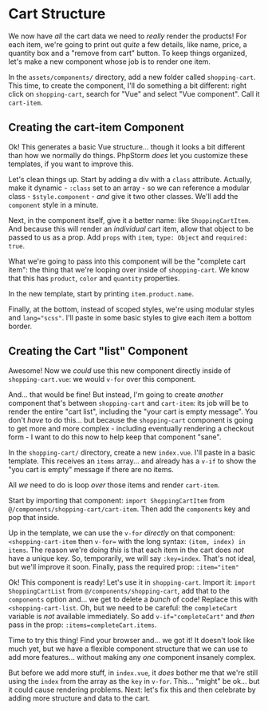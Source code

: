 # Cart Structure

We now have *all* the cart data we need to *really* render the products! For
each item, we're going to print out *quite* a few details, like name, price,
a quantity box and a "remove from cart" button. To keep things organized, let's
make a new component whose job is to render one item.

In the `assets/components/` directory, add a new folder called `shopping-cart`.
This time, to create the component, I'll do something a bit different: right click
on `shopping-cart`, search for "Vue" and select "Vue component". Call it `cart-item`.

## Creating the cart-item Component

Ok! This generates a basic Vue structure... though it looks a bit different
than how we normally do things. PhpStorm *does* let you customize these templates,
if you want to improve this.

Let's clean things up. Start by adding a div with a `class` attribute. Actually,
make it dynamic - `:class` set to an array - so we can reference a modular
class - `$style.component` - *and* give it two other classes. We'll add the
`component` style in a minute.

Next, in the component itself, give it a better name: like `ShoppingCartItem`. And
because this will render an *individual* cart item, allow that object to be passed to
us as a prop. Add `props` with `item`, `type: Object` and `required: true`.

What we're going to pass into this component will be the "complete cart item":
the thing that we're looping over inside of `shopping-cart`. We know that this
has `product`, `color` and `quantity` properties.

In the new template, start by printing `item.product.name`.

Finally, at the bottom, instead of scoped styles, we're using modular styles and
`lang="scss"`. I'll paste in some basic styles to give each item a bottom border.

## Creating the Cart "list" Component

Awesome! Now we *could* use this new component directly inside of `shopping-cart.vue`:
we would `v-for` over this component.

And... that would be fine! But instead, I'm going to create *another* component
that's between `shopping-cart` and `cart-item`: its job will be to render the entire
"cart list", including the "your cart is empty message". You don't *have* to do this...
but because the `shopping-cart` component is going to get more and more complex -
including eventually rendering a checkout form - I want to do this now to help
keep that component "sane".

In the `shopping-cart/` directory, create a new `index.vue`. I'll paste in a basic
template. This receives an `items` array... and already has a `v-if` to show the
"you cart is empty" message if there are no items.

All *we* need to do is loop *over* those items and render `cart-item`.

Start by importing that component: `import ShoppingCartItem` from
`@/components/shopping-cart/cart-item`. Then add the `components` key and pop that
inside.

Up in the template, we can use the `v-for` *directly* on that component:
`<shopping-cart-item` then `v-for=` with the long syntax: `(item, index) in items`.
The reason we're doing *this* is that each item in the cart does *not* have a unique
key. So, temporarily, we will say `:key=index`. That's not ideal, but we'll
improve it soon. Finally, pass the required prop: `:item="item"`

Ok! This component is ready! Let's use it in `shopping-cart`. Import it:
`import ShoppingCartList` from `@/components/shopping-cart`, add that to the
`components` option and... we get to delete a *bunch* of code! Replace this
with `<shopping-cart-list`. Oh, but we need to be careful: the
`completeCart` variable is *not* available immediately. So add
`v-if="completeCart"` and *then* pass in the prop: `:items=completeCart.items`.

Time to try this thing! Find your browser and... we got it! It doesn't look like
much yet, but we have a flexible component structure that we can use to add more
features... without making any *one* component insanely complex.

But before we add more stuff, in `index.vue`, it *does* bother me that we're still
using the `index` from the array as the `key` in `v-for`. This... "might" be ok...
but it could cause rendering problems. Next: let's fix this and then celebrate
by adding more structure and data to the cart.
